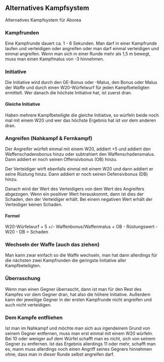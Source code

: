 ## Alternatives Kampfsystem

Alternatives Kampfsystem für Aborea

### Kampfrunden

Eine Kampfrunde dauert ca. 1 - 6 Sekunden. Man darf in einer Kampfrunde laufen und verteidigen oder angreifen oder man darf einmal verteidigen und einmal angreifen. Wenn man sich in einer Runde mehr als 1,5 m bewegt, muss man einen Kampfmalus von -3 hinnehmen.

### Initiative

Die Initiative wird durch den GE-Bonus oder -Malus, den Bonus oder Malus der Waffe und durch einen W20-Würfelwurf für jeden Kampfbeteiligten ermittelt. Wer danach die höchste Initiative hat, ist zuerst dran.

#### Gleiche Initiative

Haben mehrere Kampfbeteiligte die gleiche Initiative, so würfeln beide noch mal mit einem W20 und wer das höchste Ergebnis hat ist vor dem anderen dran.

### Angreifen (Nahkampf & Fernkampf)

Der Angreifer würfelt einmal mit einem W20, addiert +5 und addiert den Waffenschadensbonus hinzu oder subtrahiert den Waffenschadensmalus. Dann addiert er noch seinen Offensivbonus (OB) hinzu.

Der Verteidiger wirft ebenfalls einmal mit einem W20 und dann addiert er seine Rüstung hinzu. Dann addiert er noch seinen Defensivbonus (DB) hinzu.

Danach wird der Wert des Verteidigers von dem Wert des Angreifers abgezogen.
Wenn ein positiver Wert herauskommt, dann ist dies der Schaden, den der Verteidiger erhält. Bei einem negativen Wert erhält der Verteidiger keinen Schaden.

#### Formel

W20-Würfelwurf + 5 +/- Waffenbonus/Waffenmalus + OB - Rüstungswert - W20 - DB = Schaden

### Wechseln der Waffe (auch das ziehen)

Man kann zwar einfach so die Waffe wechseln, man hat dann allerdings für die nächsten zwei Kampfrunden die geringste Initiative aller Kampfbeteiligten.

### Überraschung

Wenn man einen Gegner überrascht, dann ist man für den Rest des Kampfes vor dem Gegner dran, hat also die höhere Initiative. Außerdem kann der jeweilige Gegner in der ersten Kampfrunde nicht angreifen und auch nicht verteidigen.

### Dem Kampfe entfliehen

Ist man im Nahkampf und möchte man sich aus irgendeinem Grund von seinem Gegner entfernen, muss man erst einmal mit einem W20 würfeln. Bei 10 oder weniger auf dem Würfel schafft man es nicht, sich von seinem Gegner zu entfernen. Ist das Ergebnis allerdings 11 oder mehr, schafft man es, mann muss allerdings noch einen Angriff seines Gegners hinnehmen ohne, dass man in dieser Runde selbst angreifen darf.
